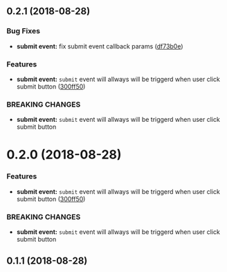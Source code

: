 <a name="0.2.1"></a>
## 0.2.1 (2018-08-28)


### Bug Fixes

* **submit event:** fix submit event callback params ([df73b0e](https://github.com/GateSchema/gateschema-form-react/commit/df73b0e))


### Features

* **submit event:** `submit` event will allways will be triggerd when user click submit button ([300ff50](https://github.com/GateSchema/gateschema-form-react/commit/300ff50))


### BREAKING CHANGES

* **submit event:** `submit` event will allways will be triggerd when user click submit button



<a name="0.2.0"></a>
# 0.2.0 (2018-08-28)


### Features

* **submit event:** `submit` event will allways will be triggerd when user click submit button ([300ff50](https://github.com/GateSchema/gateschema-form-react/commit/300ff50))


### BREAKING CHANGES

* **submit event:** `submit` event will allways will be triggerd when user click submit button



<a name="0.1.1"></a>
## 0.1.1 (2018-08-28)



